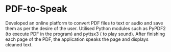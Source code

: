 # PDF-to-Speak
Developed an online platform to convert PDF files to text or audio and save them as per the desire of the user.
Utilised Python modules such as PyPDF2 (to execute PDF in the program) and pyttsx3 ( to play sound).
After finishing each page of the PDF, the application speaks the page and displays cleaned text.
